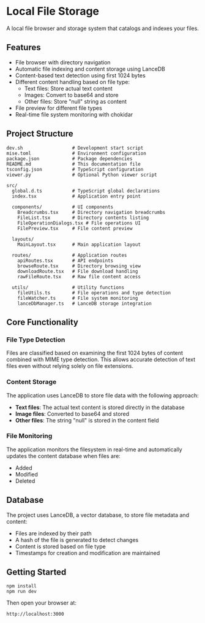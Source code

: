 # Local File Storage

A local file browser and storage system that catalogs and indexes your files.

## Features

- File browser with directory navigation
- Automatic file indexing and content storage using LanceDB
- Content-based text detection using first 1024 bytes
- Different content handling based on file type:
  - Text files: Store actual text content
  - Images: Convert to base64 and store
  - Other files: Store "null" string as content
- File preview for different file types
- Real-time file system monitoring with chokidar

## Project Structure

```
dev.sh                  # Development start script
mise.toml               # Environment configuration
package.json            # Package dependencies
README.md               # This documentation file
tsconfig.json           # TypeScript configuration
viewer.py               # Optional Python viewer script

src/
  global.d.ts           # TypeScript global declarations
  index.tsx             # Application entry point
  
  components/           # UI components
    Breadcrumbs.tsx     # Directory navigation breadcrumbs
    FileList.tsx        # Directory contents listing
    FileOperationDialogs.tsx # File operations UI
    FilePreview.tsx     # File content preview
    
  layouts/
    MainLayout.tsx      # Main application layout
    
  routes/               # Application routes
    apiRoutes.tsx       # API endpoints
    browseRoute.tsx     # Directory browsing view
    downloadRoute.tsx   # File download handling
    rawFileRoute.tsx    # Raw file content access
    
  utils/                # Utility functions
    fileUtils.ts        # File operations and type detection
    fileWatcher.ts      # File system monitoring
    lanceDbManager.ts   # LanceDB storage integration
```

## Core Functionality

### File Type Detection

Files are classified based on examining the first 1024 bytes of content combined with MIME type detection. This allows accurate detection of text files even without relying solely on file extensions.

### Content Storage

The application uses LanceDB to store file data with the following approach:

- **Text files**: The actual text content is stored directly in the database
- **Image files**: Converted to base64 and stored
- **Other files**: The string "null" is stored in the content field

### File Monitoring

The application monitors the filesystem in real-time and automatically updates the content database when files are:
- Added
- Modified
- Deleted

## Database

The project uses LanceDB, a vector database, to store file metadata and content:

- Files are indexed by their path
- A hash of the file is generated to detect changes
- Content is stored based on file type
- Timestamps for creation and modification are maintained

## Getting Started

```
npm install
npm run dev
```

Then open your browser at:
```
http://localhost:3000
```
